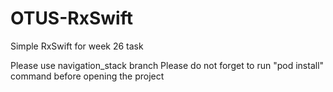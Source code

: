 # OTUS-RxSwift
Simple RxSwift for week 26 task

Please use navigation_stack branch
Please do not forget to run "pod install" command before opening the project
